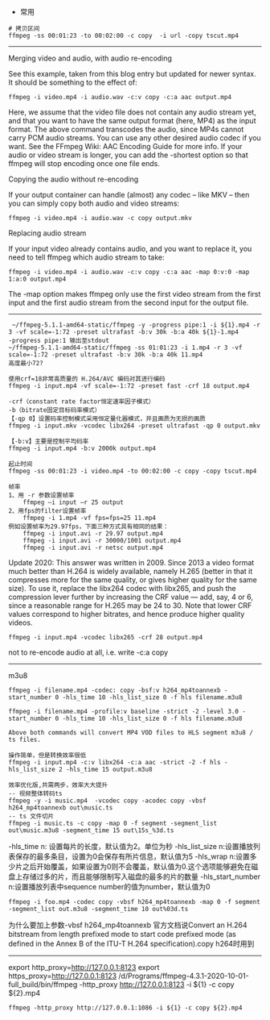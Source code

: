 - 常用
```shell
# 拷贝区间
ffmpeg -ss 00:01:23 -to 00:02:00 -c copy  -i url -copy tscut.mp4
```

--- 
Merging video and audio, with audio re-encoding

See this example, taken from this blog entry but updated for newer syntax. It should be something to the effect of:
```
ffmpeg -i video.mp4 -i audio.wav -c:v copy -c:a aac output.mp4

```
Here, we assume that the video file does not contain any audio stream yet, and that you want to have the same output format (here, MP4) as the input format.
The above command transcodes the audio, since MP4s cannot carry PCM audio streams. You can use any other desired audio codec if you want. See the FFmpeg Wiki: AAC Encoding Guide for more info.
If your audio or video stream is longer, you can add the -shortest option so that ffmpeg will stop encoding once one file ends.

Copying the audio without re-encoding

If your output container can handle (almost) any codec – like MKV – then you can simply copy both audio and video streams:
```
ffmpeg -i video.mp4 -i audio.wav -c copy output.mkv

```

Replacing audio stream

If your input video already contains audio, and you want to replace it, you need to tell ffmpeg which audio stream to take:
```
ffmpeg -i video.mp4 -i audio.wav -c:v copy -c:a aac -map 0:v:0 -map 1:a:0 output.mp4

```
The -map option makes ffmpeg only use the first video stream from the first input and the first audio stream from the second input for the output file.

---

```
 ~/ffmpeg-5.1.1-amd64-static/ffmpeg -y -progress pipe:1 -i ${1}.mp4 -r 3 -vf scale=-1:72 -preset ultrafast -b:v 30k -b:a 40k ${1}-1.mp4 
-progress pipe:1 输出至stdout
~/ffmpeg-5.1.1-amd64-static/ffmpeg -ss 01:01:23 -i 1.mp4 -r 3 -vf scale=-1:72 -preset ultrafast -b:v 30k -b:a 40k 11.mp4
高度最小72?

使用crf=18非常高质量的 H.264/AVC 编码对其进行编码
ffmpeg -i input.mp4 -vf scale=-1:72 -preset fast -crf 18 output.mp4

-crf（constant rate factor恒定速率因子模式）
-b（bitrate固定目标码率模式）
【-qp 0】设置码率控制模式采用恒定量化器模式，并且画质为无损的画质
ffmpeg -i input.mkv -vcodec libx264 -preset ultrafast -qp 0 output.mkv

【-b:v】主要是控制平均码率
ffmpeg -i input.mp4 -b:v 2000k output.mp4

起止时间
ffmpeg -ss 00:01:23 -i video.mp4 -to 00:02:00 -c copy -copy tscut.mp4

帧率
1、用 -r 参数设置帧率
	ffmpeg –i input –r 25 output
2、用fps的filter设置帧率
	ffmpeg -i 1.mp4 -vf fps=fps=25 11.mp4
例如设置帧率为29.97fps，下面三种方式具有相同的结果：
	ffmpeg -i input.avi -r 29.97 output.mp4
	ffmpeg -i input.avi -r 30000/1001 output.mp4
	ffmpeg -i input.avi -r netsc output.mp4
```

Update 2020: This answer was written in 2009. Since 2013 a video format much better than H.264 is widely available, namely H.265 (better in that it compresses more for the same quality, or gives higher quality for the same size). To use it, replace the libx264 codec with libx265, and push the compression lever further by increasing the CRF value — add, say, 4 or 6, since a reasonable range for H.265 may be 24 to 30. Note that lower CRF values correspond to higher bitrates, and hence produce higher quality videos.
```
ffmpeg -i input.mp4 -vcodec libx265 -crf 28 output.mp4
```

not to re-encode audio at all, i.e. write -c:a copy


---
m3u8
```
ffmpeg -i filename.mp4 -codec: copy -bsf:v h264_mp4toannexb -start_number 0 -hls_time 10 -hls_list_size 0 -f hls filename.m3u8

ffmpeg -i filename.mp4 -profile:v baseline -strict -2 -level 3.0 -start_number 0 -hls_time 10 -hls_list_size 0 -f hls filename.m3u8

Above both commands will convert MP4 VOD files to HLS segment m3u8 / ts files.
```

```
操作简单，但是转换效率很低
ffmpeg -i input.mp4 -c:v libx264 -c:a aac -strict -2 -f hls -hls_list_size 2 -hls_time 15 output.m3u8

效率优化版,共需两步，效率大大提升
-- 视频整体转码ts
ffmpeg -y -i music.mp4  -vcodec copy -acodec copy -vbsf h264_mp4toannexb out\music.ts
-- ts 文件切片
ffmpeg -i music.ts -c copy -map 0 -f segment -segment_list out\music.m3u8 -segment_time 15 out\15s_%3d.ts

```
-hls_time n: 设置每片的长度，默认值为2。单位为秒
-hls_list_size n:设置播放列表保存的最多条目，设置为0会保存有所片信息，默认值为5
-hls_wrap n:设置多少片之后开始覆盖，如果设置为0则不会覆盖，默认值为0.这个选项能够避免在磁盘上存储过多的片，而且能够限制写入磁盘的最多的片的数量
-hls_start_number n:设置播放列表中sequence number的值为number，默认值为0

```
ffmpeg -i foo.mp4 -codec copy -vbsf h264_mp4toannexb -map 0 -f segment -segment_list out.m3u8 -segment_time 10 out%03d.ts
```
为什么要加上参数-vbsf h264_mp4toannexb
官方文档说Convert an H.264 bitstream from length prefixed mode to start code prefixed mode (as defined in the Annex B of the ITU-T H.264 specification).copy h264时用到







--- 

export http_proxy=http://127.0.0.1:8123
export https_proxy=http://127.0.0.1:8123
/d/Programs/ffmpeg-4.3.1-2020-10-01-full_build/bin/ffmpeg -http_proxy http://127.0.0.1:8123 -i ${1} -c copy ${2}.mp4



```
ffmpeg -http_proxy http://127.0.0.1:1086 -i ${1} -c copy ${2}.mp4
```
